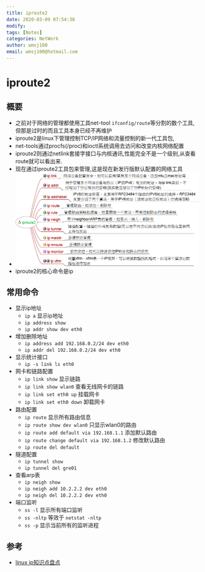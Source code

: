 ```yaml
---
title: iproute2
date: 2020-03-09 07:54:38
modify: 
tags: [Notes]
categories: NetWork
author: wmsj100
email: wmsj100@hotmail.com
---
```


# iproute2

## 概要

- 之前对于网络的管理都使用工具net-tool `ifconfig/route`等分割的数个工具,但那是过时的而且工具本身已经不再维护
- iproute2是linux下管理控制TCP/IP网络和流量控制的新一代工具包,
- net-tools通过procfs(/proc)和ioctl系统调用去访问和改变内核网络配置
- iproute2则通过netlink套接字接口与内核通讯,性能完全不是一个级别,从查看route就可以看出来.
- 现在通过iproute2工具包来管理,这是现在新发行版默认配置的网络工具
- ![](../Storage/Image/iproute2.png)
- iproute2的核心命令是ip

## 常用命令

- 显示ip地址
	- `ip a` 显示ip地址
	- `ip address show`
	- `ip addr show dev eth0`
- 增加删除地址
	- `ip address add 192.168.0.2/24 dev eth0`
	- `ip addr del 192.168.0.2/24 dev eth0`
- 显示统计接口
	- `ip -s link ls eth0`
- 网卡和链路配置
	- `ip link show` 显示链路
	- `ip link show wlan0` 查看无线网卡的链路
	- `ip link set eth0 up` 挂载网卡
	- `ip link set eth0 down` 卸载网卡
- 路由配置
	- `ip route` 显示所有路由信息
	- `ip route show dev wlan0` 只显示wlan0的路由
	- `ip route add default via 192.168.1.1` 添加默认路由
	- `ip route change default via 192.168.1.2` 修改默认路由
	- `ip route del default`
- 隧道配置
	- `ip tunnel show`
	- `ip tunnel del gre01`
- 查看arp表
	- `ip neigh show`
	- `ip neigh add 10.2.2.2 dev eth0`
	- `ip neigh del 10.2.2.2 dev eth0`
- 端口监听
	- `ss -l` 显示所有端口监听
	- `ss -nltp` 等效于 `netstat -nltp`
	- `ss -p` 显示当前所有的监听进程


## 参考

- [linux ip知识点盘点](https://www.cnblogs.com/0to9/p/9591315.html)
